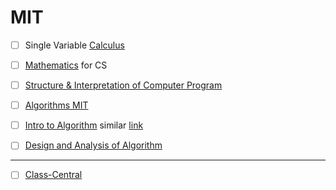 # MIT

- [ ] Single Variable [Calculus](https://github.com/adhikariaman01/BookmarkSiteList/tree/master/MyBookmarkedLink/Mathematics)
- [ ] [Mathematics](https://github.com/adhikariaman01/BookmarkSiteList/tree/master/MyBookmarkedLink/Mathematics) for CS
- [ ] [Structure & Interpretation of Computer Program](https://ocw.mit.edu/courses/electrical-engineering-and-computer-science/6-001-structure-and-interpretation-of-computer-programs-spring-2005/lecture-notes/)


- [ ] [Algorithms MIT](https://ocw.mit.edu/courses/electrical-engineering-and-computer-science/6-046j-introduction-to-algorithms-sma-5503-fall-2005/index.htm)
- [ ] [Intro to Algorithm](https://ocw.mit.edu/courses/electrical-engineering-and-computer-science/6-006-introduction-to-algorithms-fall-2011/) similar [link](https://courses.csail.mit.edu/6.006/fall11/notes.shtml)
- [ ] [Design and Analysis of Algorithm](https://ocw.mit.edu/courses/electrical-engineering-and-computer-science/6-046j-design-and-analysis-of-algorithms-spring-2015/index.htm)


---
- [ ] [Class-Central](https://www.class-central.com/university/mit)
